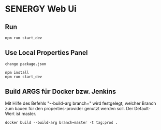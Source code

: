 # SENERGY Web Ui

## Run 
``` 
npm run start_dev
```

## Use Local Properties Panel
```
change package.json

npm install
npm run start_dev
```

## Build ARGS für Docker bzw. Jenkins

Mit Hilfe des Befehls "--build-arg branch=" wird festgelegt, welcher Branch zum bauen für den 
properties-provider genutzt werden soll. Der Default-Wert ist master.
```
docker build --build-arg branch=master -t tag:prod . 
```
